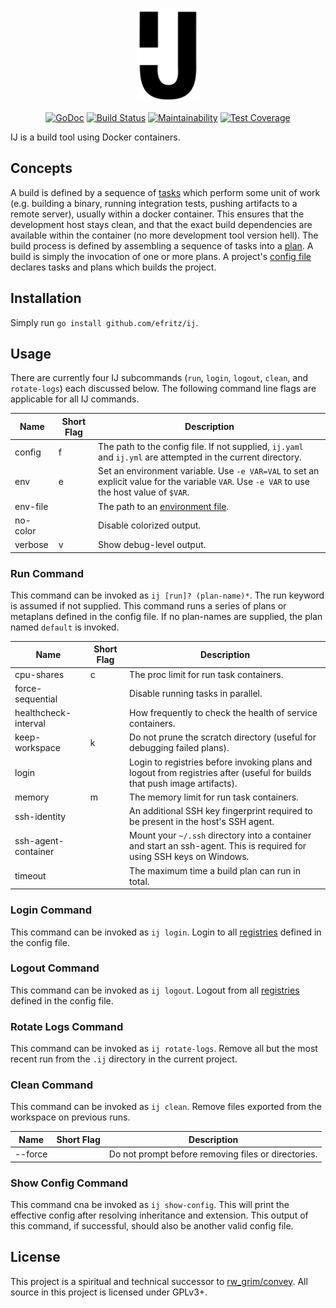 <p align="center">
    <img width="100" src="https://github.com/efritz/ij/blob/master/ij.svg" alt="IJ logo">
</p>

<p align="center">
    <a href="https://godoc.org/github.com/efritz/ij"><img src="https://godoc.org/github.com/efritz/ij?status.svg" alt="GoDoc"></a>
    <a href="http://travis-ci.org/efritz/ij"><img src="https://secure.travis-ci.org/efritz/ij.png" alt="Build Status"></a>
    <a href="https://codeclimate.com/github/efritz/ij/maintainability"><img src="https://api.codeclimate.com/v1/badges/63b7e45a56b21d361a62/maintainability" alt="Maintainability"></a>
    <a href="https://codeclimate.com/github/efritz/ij/test_coverage"><img src="https://api.codeclimate.com/v1/badges/63b7e45a56b21d361a62/test_coverage" alt="Test Coverage"></a>
</p>

IJ is a build tool using Docker containers.

## Concepts

A build is defined by a sequence of [tasks](https://github.com/efritz/ij/blob/master/docs/tasks.md#user-content-tasks) which perform some unit of work (e.g. building a binary, running integration tests, pushing artifacts to a remote server), usually within a docker container. This ensures that the development host stays clean, and that the exact build dependencies are available within the container (no more development tool version hell). The build process is defined by assembling a sequence of tasks into a [plan](https://github.com/efritz/ij/blob/master/docs/plans.md#user-content-plans). A build is simply the invocation of one or more plans. A project's [config file](https://github.com/efritz/ij/blob/master/docs/config.md#user-content-config) declares tasks and plans which builds the project.

## Installation

Simply run `go install github.com/efritz/ij`.

## Usage

There are currently four IJ subcommands (`run`, `login`, `logout`, `clean`, and `rotate-logs`) each discussed below. The following command line flags are applicable for all IJ commands.

| Name     | Short Flag | Description |
| -------- | ---------- | ----------- |
| config   | f          | The path to the config file. If not supplied, `ij.yaml` and `ij.yml` are attempted in the current directory. |
| env      | e          | Set an environment variable. Use `-e VAR=VAL` to set an explicit value for the variable `VAR`. Use `-e VAR` to use the host value of `$VAR`. |
| env-file |            | The path to an [environment file](https://github.com/efritz/ij/blob/master/docs/environment.md#user-content-environment-files). |
| no-color |            | Disable colorized output. |
| verbose  | v          | Show debug-level output. |

### Run Command

This command can be invoked as `ij [run]? (plan-name)*`. The run keyword is assumed if not supplied. This command runs a series of plans or metaplans defined in the config file. If no plan-names are supplied, the plan named `default` is invoked.

| Name                 | Short Flag | Description |
| -------------------- | ---------- | ----------- |
| cpu-shares           | c          | The proc limit for run task containers. |
| force-sequential     |            | Disable running tasks in parallel. |
| healthcheck-interval |            | How frequently to check the health of service containers. |
| keep-workspace       | k          | Do not prune the scratch directory (useful for debugging failed plans). |
| login                |            | Login to registries before invoking plans and logout from registries after (useful for builds that push image artifacts). |
| memory               | m          | The memory limit for run task containers. |
| ssh-identity         |            | An additional SSH key fingerprint required to be present in the host's SSH agent. |
| ssh-agent-container  |            | Mount your `~/.ssh` directory into a container and start an ssh-agent. This is required for using SSH keys on Windows. |
| timeout              |            | The maximum time a build plan can run in total. |

### Login Command

This command can be invoked as `ij login`. Login to all [registries](https://github.com/efritz/ij/blob/master/docs/registries.md#user-content-registries) defined in the config file.

### Logout Command

This command can be invoked as `ij logout`. Logout from all [registries](https://github.com/efritz/ij/blob/master/docs/registries.md#user-content-registries) defined in the config file.

### Rotate Logs Command

This command can be invoked as `ij rotate-logs`. Remove all but the most recent run from the `.ij` directory in the current project.

### Clean Command

This command can be invoked as `ij clean`. Remove files exported from the workspace on previous runs.

| Name                 | Short Flag | Description |
| -------------------- | ---------- | ----------- |
| --force              |            | Do not prompt before removing files or directories. |

### Show Config Command

This command cna be invoked as `ij show-config`. This will print the effective config after resolving inheritance and extension. This output of this command, if successful, should also be another valid config file.

## License

This project is a spiritual and technical successor to [rw_grim/convey](https://bitbucket.org/rw_grim/convey). All source in this project is licensed under GPLv3+.
